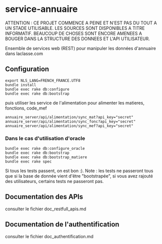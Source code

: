 service-annuaire
================

ATTENTION : CE PROJET COMMENCE A PEINE ET N'EST PAS DU TOUT A UN STADE UTILISABLE. LES SOURCES SONT DISPONIBLES A TITRE INFORMATIF. BEAUCOUP DE CHOSES SONT ENCORE AMENEES A BOUGER DANS LA STRUCTURE DES DONNEES ET L'API UTILISATEUR.

Ensemble de services web (REST) pour manipuler les données d'annuaire dans laclasse.com

## Configuration
    export NLS_LANG=FRENCH_FRANCE.UTF8
    bundle install
    bundle exec rake db:configure
    bundle exec rake db:bootstrap
    
puis utiliser les service de l'alimentation pour alimenter les matieres, fonctions, code_mef

    annuaire_server/api/alimentation/sync_mat?api_key="secret"
    annuaire_server/api/alimentation/sync_fonc?api_key="secret"
    annuaire_server/api/alimentation/sync_mef?api_key="secret"
  
### Dans le cas d'utilisation d'oracle
    bundle exec rake db:configure_oracle
    bundle exec rake db:bootstrap
    bundle exec rake db:bootstrap_matiere
    bundle exec rake spec

Si tous les tests passent, on est bon :).
Note : les tests ne passeront tous que si la base de donnée vient d'être "bootstrapée", si vous avez rajouté des utilisateurs, certains tests ne passeront pas.


## Documentation des APIs
  consulter le fichier doc_restfull_apis.md


## Documentation de l'authentification 
  consulter le fichier doc_authentification.md 
